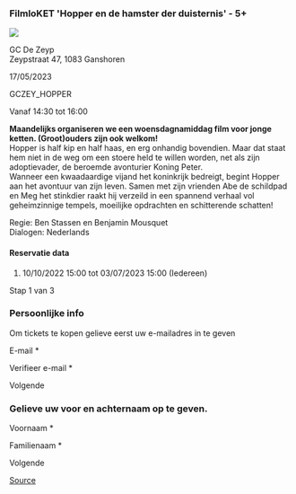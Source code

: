 ### FilmloKET 'Hopper en de hamster der duisternis' - 5+

![](https://s3-eu-west-1.amazonaws.com/os-kwdo/prod/vgc/images/activity/633d870343193_WS1510_-_FL_-_hopper-kaal-kaal-1=OK.jpg)

GC De Zeyp  
Zeypstraat 47, 1083 Ganshoren

17/05/2023

GCZEY\_HOPPER

Vanaf 14:30 tot 16:00

**Maandelijks organiseren we een woensdagnamiddag film voor jonge ketten. (Groot)ouders zijn ook welkom!**  
Hopper is half kip en half haas, en erg onhandig bovendien. Maar dat staat hem niet in de weg om een stoere held te willen worden, net als zijn adoptievader, de beroemde avonturier Koning Peter.  
Wanneer een kwaadaardige vijand het koninkrijk bedreigt, begint Hopper aan het avontuur van zijn leven. Samen met zijn vrienden Abe de schildpad en Meg het stinkdier raakt hij verzeild in een spannend verhaal vol geheimzinnige tempels, moeilijke opdrachten en schitterende schatten!  
  
  
Regie: Ben Stassen en Benjamin Mousquet  
Dialogen: Nederlands  
  

#### Reservatie data

1.  10/10/2022 15:00 tot 03/07/2023 15:00 (Iedereen)

Stap 1 van 3

    

### Persoonlijke info

Om tickets te kopen gelieve eerst uw e-mailadres in te geven

  

E-mail \* 

Verifieer e-mail \* 

Volgende

### Gelieve uw voor en achternaam op te geven.

Voornaam \* 

Familienaam \* 

Volgende

[Source](https://tickets.vgc.be/ticketingActivity/subscribe/GCZEY_HOPPER)